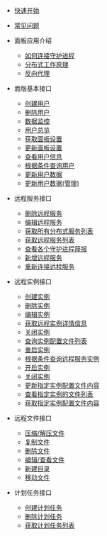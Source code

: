 - [快速开始](README.md)
- [常见问题](qa/1.md)

- 面板应用介绍

  - [如何连接守护进程](tutorial/connect_daemon.md)
  - [分布式工作原理](tutorial/system_structure.md)
  - [反向代理](tutorial/simple_reverse_proxy.md)

- 面版基本接口

  - [创建用户](panel/user_register.md)
  - [删除用户](panel/user_delete.md)
  - [数据监控](panel/overview.md)
  - [用户总览](panel/user_overview.md)
  - [获取面板设置](panel/get_settings.md)
  - [更新面板设置](panel/update_settings.md)
  - [查看用户信息](panel/info.md)
  - [根据条件查询用户](panel/search.md)
  - [更新用户数据](panel/update.md)
  - [更新用户数据(管理)](panel/update_admin.md)

- 远程服务接口

  - [删除远程服务](remote/del_remote_services.md)
  - [编辑远程服务](remote/edit_remote_services.md)
  - [获取所有分布式服务列表](remote/get_daemonlist.md)
  - [获取远程服务列表](remote/get_remote_services.md)
  - [查看各个守护进程简报](remote/get_remote_services_info.md)
  - [新增远程服务](remote/new_remote_services.md)
  - [重新连接远程服务](remote/reconn_remote_services.md)

- 远程实例接口

  - [创建实例](instance/create_instance.md)
  - [删除实例](instance/delete_instance.md)
  - [编辑实例](instance/edit_instance.md)
  - [获取远程实例详情信息](instance/get_instance_info.md)
  - [关闭实例](instance/kill_instance.md)
  - [查询实例配置文件列表](instance/query_instance_configfile.md)
  - [重启实例](instance/restart_instance.md)
  - [根据条件查询远程服务实例](instance/search_remote_services.md)
  - [开启实例](instance/start_instance.md)
  - [关闭实例](instance/stop_instance.md)
  - [更新指定实例配置文件内容](instance/update_instance_configfilecontent.md)
  - [查看指定实例的文件列表](instance/view_instance_fils_list.md)
  - [获取指定实例配置文件内容](instance/get_instance_configFileContent.md)

- 远程文件接口

  - [压缩/解压文件](files/compress.md)
  - [复制文件](files/copy_files.md)
  - [删除文件](files/delete_files.md)
  - [编辑/查看文件](files/edit_files.md)
  - [新建目录](files/mkdir.md)
  - [移动文件](files/move_files.md)

- 计划任务接口

  - [创建计划任务](scedule/create_schedule.md)
  - [删除计划任务](scedule/del_scedule.md)
  - [获取计划任务列表](scedule/get_schedule_list.md)
